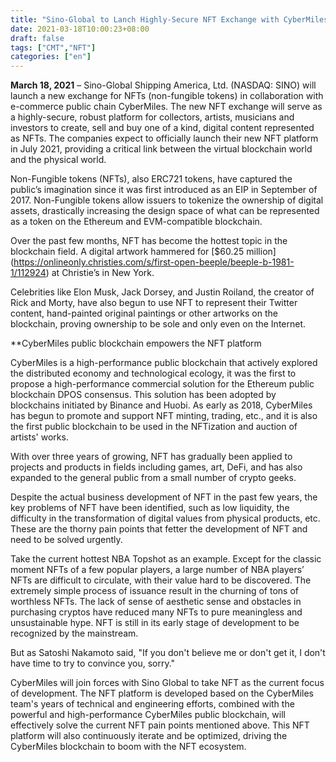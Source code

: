 ```yaml
---
title: "Sino-Global to Lanch Highly-Secure NFT Exchange with CyberMiles"
date: 2021-03-18T10:00:23+08:00
draft: false
tags: ["CMT","NFT"] 
categories: ["en"] 
---
```




**March 18, 2021** – Sino-Global Shipping America, Ltd. (NASDAQ: SINO) will launch a new exchange for NFTs (non-fungible tokens) in collaboration with e-commerce public chain CyberMiles. The new NFT exchange will serve as a highly-secure, robust platform for collectors, artists, musicians and investors to create, sell and buy one of a kind, digital content represented as NFTs. The companies expect to officially launch their new NFT platform in July 2021, providing a critical link between the virtual blockchain world and the physical world.


Non-Fungible tokens (NFTs), also ERC721 tokens, have captured the public’s imagination since it was first introduced as an EIP in September of 2017. Non-Fungible tokens allow issuers to tokenize the ownership of digital assets, drastically increasing the design space of what can be represented as a token on the Ethereum and EVM-compatible blockchain. 

Over the past few months, NFT has become the hottest topic in the blockchain field. A digital artwork hammered for [$60.25 million] (https://onlineonly.christies.com/s/first-open-beeple/beeple-b-1981-1/112924) at Christie’s in New York.

Celebrities like Elon Musk, Jack Dorsey, and Justin Roiland, the creator of Rick and Morty, have also begun to use NFT to represent their Twitter content, hand-painted original paintings or other artworks on the blockchain, proving ownership to be sole and only even on the Internet. 

**CyberMiles public blockchain empowers the NFT platform


CyberMiles is a high-performance public blockchain that actively explored the distributed economy and technological ecology, it was the first to propose a high-performance commercial solution for the Ethereum public blockchain DPOS consensus. This solution has been adopted by blockchains initiated by Binance and Huobi. As early as 2018, CyberMiles has begun to promote and support NFT minting, trading, etc., and it is also the first public blockchain to be used in the NFTization and auction of artists' works.

With over three years of growing, NFT has gradually been applied to projects and products in fields including games, art, DeFi, and has also expanded to the general public from a small number of crypto geeks.

Despite the actual business development of NFT in the past few years, the key problems of NFT have been identified, such as low liquidity, the difficulty in the transformation of digital values from physical products, etc. These are the thorny pain points that fetter the development of NFT and need to be solved urgently.

Take the current hottest NBA Topshot as an example. Except for the classic moment NFTs of a few popular players, a large number of NBA players’ NFTs are difficult to circulate, with their value hard to be discovered. The extremely simple process of issuance result in the churning of tons of worthless NFTs. The lack of sense of aesthetic sense and obstacles in purchasing cryptos have reduced many NFTs to pure meaningless and unsustainable hype. NFT is still in its early stage of development to be recognized by the mainstream.

But as Satoshi Nakamoto said, "If you don't believe me or don't get it, I don't have time to try to convince you, sorry." 

CyberMiles will join forces with Sino Global to take NFT as the current focus of development. The NFT platform is developed based on the CyberMiles team's years of technical and engineering efforts, combined with the powerful and high-performance CyberMiles public blockchain, will effectively solve the current NFT pain points mentioned above. This NFT platform will also continuously iterate and be optimized, driving the CyberMiles blockchain to boom with the NFT ecosystem.

